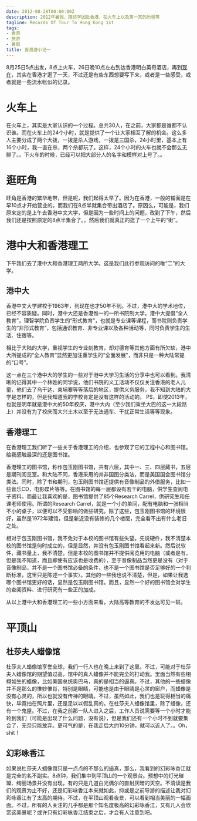 ```yaml
---
date: 2012-08-28T00:00:00Z
description: 2012年暑假，随访学团赴香港，在火车上以及第一天的历程等
tagline: Records Of Tour To Hong Kong 1st
tags:
- 香港
- 旅游
- 暑假
title: 香港游小记一
---
```


8月25日5点出发，8点上火车，26日晚10点左右到达香港明白英奇酒店，再到[现在](# "2012-08-28 凌晨")，其实在香港才逛了一天，不过还是有些东西想要写下来，或者是一些感受，或者就是一些流水帐似的记录。

# 火车上
在火车上，其实是大家认识的一个过程。总共30人，在之前，大家都是谁都不认识谁。而在火车上的24个小时，就是提供了一个让大家相互了解的机会。这么多人主要分成了两个大拨，一拨是杀人游戏，一拨是三国杀，24小时里，基本上有16个小时，我一直在杀，两个杀都玩了。这样，24个小时的火车也就不会那么无聊了。。下火车的时候，已经可以把大部分人的名字和模样对上号了。。

# 逛旺角
旺角是香港的繁华地带，但是呢，我们起得太早了。因为在香港，一般的铺面是在早10点才开始营业的。而我们在8点半就集合带出酒店了。原因么，可能是，我们原来定的是上午去香港中文大学，但是因为一些时间上的问题，改到了下午，然后我们还是按照原定的8点半集合了。。然后我们就真正的逛了一个上午的“街”。

# 港中大和香港理工
下午我们去了港中大和香港理工两所大学。这是我们此行参观访问的唯“二”的大学。

## 港中大
香港中文大学建校于1963年，到现在也才50年不到。不过，港中大的学术地位，已经不容质疑。同时，港中大还是香港惟一的一所书院制大学。港中大提倡“全人教育”，理智学院负责学生的“形式教育”，也就是专业课等课程，而书院则负责学生的“非形式教育”，包括通识教育、非专业课以及各种活动等，同时负责学生的生活、住宿等。

相比于大陆的大学，重视学生的专业刻教育，却对德育等其他方面有所欠缺，港中大所提成的“全人教育”显然更加注重学生的“全面发展”，而非只是一种大陆常提的“口号”。

这一点在三个港中大的学生的一些对于港中大学习生活的分享中也可以看到。我清晰的记得其中一个林姓的同学说，他们书院的义工活动不仅仅关注香港的老人儿童，他们去了乌干达、柬埔寨等等落后的地区，提供义务服务。我不知到大陆的大学是怎样的，但是我知道我的学校肯定是没有这样的活动的。
PS，即使2013年，也就是明年就是港中大的50年校庆，港中大内（至少我们乘坐大巴的这一大段路上）并没有为了校庆而大兴土木以至于无法通车、干扰正常生活等等现象。

## 香港理工
在香港理工我们听了一些关于香港理工的介绍，也参观了它的工程中心和图书馆。给我感触最深的还是图书馆。

香港理工的图书馆，称作包玉刚图书馆，共有六层，其中一、三、四层藏书，五层是期刊阅览室。和大陆不同，香港采用的并非国图分类法，而是美国国会图书馆分类法。同时，除了书和期刊，包玉刚图书馆还提供有音像制品的外借服务，比如一些音乐CD，电影碟片等等。在图书馆的每一层都设有若干的电脑，供学生查阅电子资料。而最让我喜欢的是，图书馆提供了85个Research Carrel，供研究生和任课老师使用。所谓的Research Carrel，就是一个小的单间，配有电脑和一张相当不小的桌子，以便可以不受影响的做些研究。除了这些，包玉刚图书馆的环境很好，虽然是1972年建馆，但是新近没有装修的几个楼层，完全看不出有什么老旧之处。

相对于包玉刚图书馆，我不免对于本校的图书馆有些失望。先说硬件，我不清楚本校的图书馆是何时成立的，但是显然，并没有包玉刚图书馆看起来新。然后说软件，藏书量上，我不清楚，但是本校的图书馆并不提供阅览用的电脑（或者是有，但是我不知道，而且即使有应该也是收费的），至于音像制品当然更是没有（对于音像制品，并不是一个图书馆必备的条件，也不是一个图书馆是否足够好的一个判断标准，这里只是陈述一个事实）。其他的一些我也说不清楚，但是，如果让我选哪个图书馆更好的话，显然是包玉刚图书馆。而且，显然一个好的图书馆会对学生的查阅资料、进行研究有一些正的加成。

从以上港中大和香港理工的一些小方面来看，大陆高等教育的不发达可见一斑。

# 平顶山
## 杜莎夫人蜡像馆
杜莎夫人蜡像馆享誉全球，我们一行人也在晚上来到了这里。不过，可能对于杜莎夫人蜡像馆的期望值过高，馆中的真人蜡像并不能完全的打动我。里面当然有些栩栩如生的蜡像，比如美国总统奥巴马，真的是相当的逼真。不过，其他的一些蜡像并不是那么的惟妙惟肖，特别是眼睛，可能也是由于眼睛是心灵的窗户，而蜡像是没有心灵的，所以也就没有传神的眼睛。不过，虽然如此，我们也是玩得相当的痛快，毕竟拍在照片里，还是足以以假乱真的。在杜莎夫人蜡像馆里，除了蜡像，还有一个鬼屋。不过，在我之前那一队人进入之后，工作人员说需要等一个小时才能轮到我们（可能是出现了什么问题，没有说），但是我们还有一个小时不到就要集合了，无奈只能放弃。更可气的是，在我走后大约10分钟，就可以近人了。。Oh，shit！

## 幻彩咏香江
如果说杜莎夫人蜡像馆只是一点点的不那么的逼真，那么，我看到的幻彩咏香江就是完全的名不副实。8点钟，我们集中到平顶山的一个观景台。预想中的灯光璀璨、绚丽场景并没有出现，有的只是几道白光偶尔的直射灰暗的天空。不清读是我们的观景为止不好，还是幻彩咏香江本来就如此，抑或是之前导游的描述让我对幻彩咏香江有了太高的期待。不过，在平顶山观看夜景，可以看到相当美丽的一幅画面。不过，所有的人关注的几乎都是那个知名度极高的幻彩咏香江，又有几人会欣赏这美景呢？或许只有幻彩咏香江结束之后，才会有人注意到吧。
